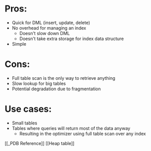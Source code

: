 # Pros:
- Quick for DML (insert, update, delete)
- No overhead for managing an index
	- Doesn't slow down DML
	- Doesn't take extra storage for index data structure
- Simple

# Cons:
- Full table scan is the only way to retrieve anything
- Slow lookup for big tables
- Potential degradation due to fragmentation

# Use cases:
- Small tables
- Tables where queries will return most of the data anyway
	- Resulting in the optimizer using full table scan over any index


[[_PDB Reference]]
[[Heap table]]